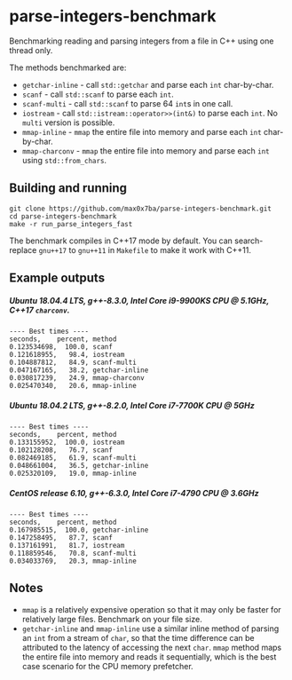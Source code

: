 # parse-integers-benchmark
Benchmarking reading and parsing integers from a file in C++ using one thread only.

The methods benchmarked are:

* `getchar-inline` - call `std::getchar` and parse each `int` char-by-char.
* `scanf` - call `std::scanf` to parse each `int`.
* `scanf-multi` - call `std::scanf` to parse 64 `int`s in one call.
* `iostream` - call `std::istream::operator>>(int&)` to parse each `int`. No `multi` version is possible.
* `mmap-inline` - `mmap` the entire file into memory and parse each `int` char-by-char.
* `mmap-charconv` - `mmap` the entire file into memory and parse each `int` using `std::from_chars`.

## Building and running
```
git clone https://github.com/max0x7ba/parse-integers-benchmark.git
cd parse-integers-benchmark
make -r run_parse_integers_fast
```

The benchmark compiles in C++17 mode by default. You can search-replace `gnu++17` to `gnu++11` in `Makefile` to make it work with C++11.

## Example outputs
##### Ubuntu 18.04.4 LTS, g++-8.3.0, Intel Core i9-9900KS CPU @ 5.1GHz, C++17 `charconv`.
```
---- Best times ----
seconds,    percent, method
0.123534698,  100.0, scanf
0.121618955,   98.4, iostream
0.104887812,   84.9, scanf-multi
0.047167165,   38.2, getchar-inline
0.030817239,   24.9, mmap-charconv
0.025470340,   20.6, mmap-inline
```
##### Ubuntu 18.04.2 LTS, g++-8.2.0, Intel Core i7-7700K CPU @ 5GHz
```
---- Best times ----
seconds,    percent, method
0.133155952,  100.0, iostream
0.102128208,   76.7, scanf
0.082469185,   61.9, scanf-multi
0.048661004,   36.5, getchar-inline
0.025320109,   19.0, mmap-inline
```
##### CentOS release 6.10, g++-6.3.0, Intel Core i7-4790 CPU @ 3.6GHz
```
---- Best times ----
seconds,    percent, method
0.167985515,  100.0, getchar-inline
0.147258495,   87.7, scanf
0.137161991,   81.7, iostream
0.118859546,   70.8, scanf-multi
0.034033769,   20.3, mmap-inline
```

## Notes
* `mmap` is a relatively expensive operation so that it may only be faster for relatively large files. Benchmark on your file size.
* `getchar-inline` and `mmap-inline` use a similar inline method of parsing an `int` from a stream of `char`, so that the time difference can be attributed to the latency of accessing the next `char`. `mmap` method maps the entire file into memory and reads it sequentially, which is the best case scenario for the CPU memory prefetcher.
